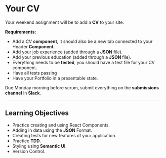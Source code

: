 # Your CV

Your weekend assignment will be to add a **CV** to your site.

**Requirements:**

-   Add a CV **component**, it should also be a new tab connected to your Header **Component**.
-   Add your job experience (added through a **JSON** file).
-   Add your previous education (added through a **JSON** file).
-   Everything needs to be **tested**, you should have a test file for your CV component.
-   Have all tests passing
-   Have your Portfolio in a presentable state.

Due Monday morning before scrum, submit everything on the **submissions channel** in **Slack**.

----------

## Learning Objectives

-   Practice creating and using React Components.
-   Adding in data using the **JSON** Format.
-   Creating tests for new features of your application.
-   Practice **TDD**.
-   Styling using **Semantic UI**.
-   Version Control.